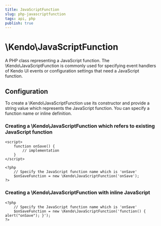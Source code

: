 ```yaml
---
title: JavaScriptFunction
slug: php-javascriptfunction
tags: api, php
publish: true
---
```


# \Kendo\JavaScriptFunction

A PHP class representing a JavaScript function. The \Kendo\JavaScriptFunction is commonly used for specifying
event handlers of Kendo UI events or configuration settings that need a JavaScript function.

## Configuration

To create a \Kendo\JavaScriptFunction use its constructor and provide a string value which represents the JavaScript function.
You can specify a function name or inline definition.

### Creating a \Kendo\JavaScriptFunction which refers to existing JavaScript function

    <script>
        function onSave() {
            // implementation
        }
    </script>

    <?php
        // Specify the JavaScript function name which is 'onSave'
        $onSaveFunction = new \Kendo\JavaScriptFunction('onSave');
    ?>

### Creating a \Kendo\JavaScriptFunction with inline JavaScript

    <?php
        // Specify the JavaScript function name which is 'onSave'
        $onSaveFunction = new \Kendo\JavaScriptFunction('function() { alert("onSave"); }');
    ?>
